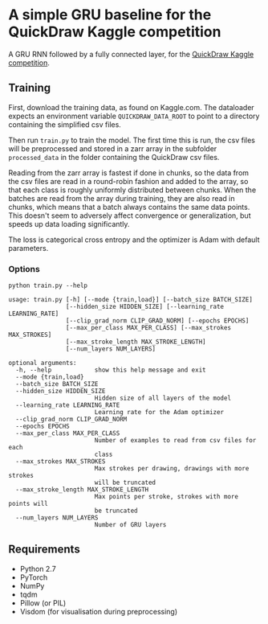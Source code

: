 # A simple GRU baseline for the QuickDraw Kaggle competition
A GRU RNN followed by a fully connected layer, for the [QuickDraw Kaggle competition](https://www.kaggle.com/c/quickdraw-doodle-recognition).

## Training
First, download the training data, as found on Kaggle.com. The dataloader expects an environment variable `QUICKDRAW_DATA_ROOT` to point to a directory containing the simplified csv files.

Then run `train.py` to train the model. The first time this is run, the csv files will be preprocessed and stored in a zarr array in the subfolder `processed_data` in the folder containing the QuickDraw csv files.

Reading from the zarr array is fastest if done in chunks, so the data from the csv files are read in a round-robin fashion and added to the array, so that each class is roughly uniformly distributed between chunks. When the batches are read from the array during training, they are also read in chunks, which means that a batch always contains the same data points. This doesn't seem to adversely affect convergence or generalization, but speeds up data loading significantly.

The loss is categorical cross entropy and the optimizer is Adam with default parameters.

### Options
```
python train.py --help

usage: train.py [-h] [--mode {train,load}] [--batch_size BATCH_SIZE]
                [--hidden_size HIDDEN_SIZE] [--learning_rate LEARNING_RATE]
                [--clip_grad_norm CLIP_GRAD_NORM] [--epochs EPOCHS]
                [--max_per_class MAX_PER_CLASS] [--max_strokes MAX_STROKES]
                [--max_stroke_length MAX_STROKE_LENGTH]
                [--num_layers NUM_LAYERS]

optional arguments:
  -h, --help            show this help message and exit
  --mode {train,load}
  --batch_size BATCH_SIZE
  --hidden_size HIDDEN_SIZE
                        Hidden size of all layers of the model
  --learning_rate LEARNING_RATE
                        Learning rate for the Adam optimizer
  --clip_grad_norm CLIP_GRAD_NORM
  --epochs EPOCHS
  --max_per_class MAX_PER_CLASS
                        Number of examples to read from csv files for each
                        class
  --max_strokes MAX_STROKES
                        Max strokes per drawing, drawings with more strokes
                        will be truncated
  --max_stroke_length MAX_STROKE_LENGTH
                        Max points per stroke, strokes with more points will
                        be truncated
  --num_layers NUM_LAYERS
                        Number of GRU layers
```

## Requirements
- Python 2.7
- PyTorch
- NumPy
- tqdm
- Pillow (or PIL)
- Visdom (for visualisation during preprocessing)

